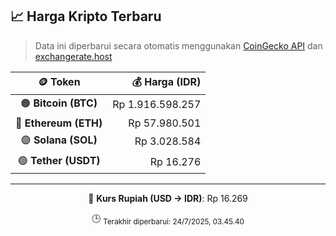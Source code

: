 

<!-- HARGA_KRIPTO -->
## 📈 Harga Kripto Terbaru

> Data ini diperbarui secara otomatis menggunakan [CoinGecko API](https://www.coingecko.com/) dan [exchangerate.host](https://exchangerate.host/)

<div align="center">

| 🪙 Token | 💰 Harga (IDR) |
|:------:|---------------:|
| 🟠 **Bitcoin (BTC)**   | Rp 1.916.598.257 |
| 🔵 **Ethereum (ETH)**  | Rp 57.980.501 |
| 🟣 **Solana (SOL)**    | Rp 3.028.584 |
| 🟢 **Tether (USDT)**   | Rp 16.276 |

---

💱 **Kurs Rupiah (USD → IDR)**: Rp 16.269

🕒 <sub>Terakhir diperbarui: 24/7/2025, 03.45.40</sub>

</div>
<!-- /HARGA_KRIPTO -->